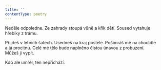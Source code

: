 ```yaml
---
title: ''
contentType: poetry
---
```


Neděle odpoledne. Ze zahrady stoupá vůně a křik dětí. Soused vytahuje hřebíky z trámu.

Přijdeš v letních šatech. Usedneš na kraj postele. Pošimráš mě na chodidle a já procitnu. Celé mé tělo bude naplněno čistou únavou z probuzení. Můžeš ji vypít.

Kdo ale umřel, ten nepřichází.
